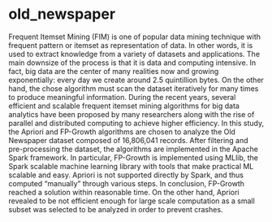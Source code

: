# old_newspaper
 
Frequent Itemset Mining (FIM) is one of popular data mining technique with frequent pattern or itemset as representation of data. In other words, it is used to extract knowledge from a variety of datasets and applications. The main downsize of the process is that it is data and computing intensive. In fact, big data are the center of many realities now and growing exponentially: every day we create around 2.5 quintillion bytes. On the other hand, the chose algorithm must scan the dataset iteratively for many times to produce meaningful information. During the recent years, several efficient and scalable frequent itemset mining algorithms for big data analytics have been proposed by many researchers along with the rise of parallel and distributed computing to achieve higher efficiency. In this study, the Apriori and FP-Growth algorithms are chosen to analyze the Old Newspaper dataset composed of 16,806,041 records. After filtering and pre-processing the dataset, the algorithms are implemented in the Apache Spark framework. In particular, FP-Growth is implemented using MLlib, the Spark scalable machine learning library with tools that make practical ML scalable and easy. Apriori is not supported directly by Spark, and thus computed “manually” through various steps. In conclusion, FP-Growth reached a solution within reasonable time. On the other hand, Apriori revealed to be not efficient enough for large scale computation as a small subset was selected to be analyzed in order to prevent crashes.
